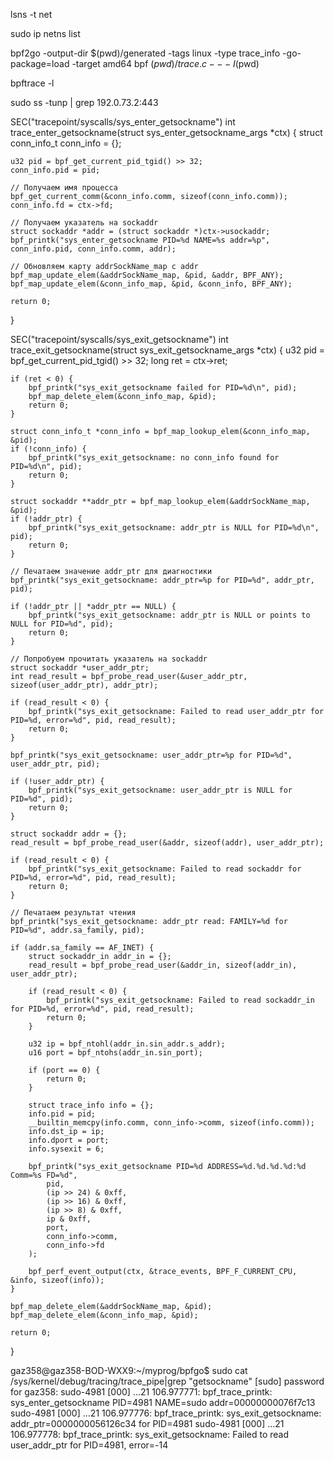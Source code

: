 lsns -t net


sudo ip netns list


bpf2go -output-dir $(pwd)/generated -tags linux -type trace_info -go-package=load -target amd64 bpf $(pwd)/trace.c -- -I$(pwd)

bpftrace -l

sudo ss -tunp | grep 192.0.73.2:443


SEC("tracepoint/syscalls/sys_enter_getsockname")
int trace_enter_getsockname(struct sys_enter_getsockname_args *ctx) {
    struct conn_info_t conn_info = {};

    u32 pid = bpf_get_current_pid_tgid() >> 32;
    conn_info.pid = pid;

    // Получаем имя процесса
    bpf_get_current_comm(&conn_info.comm, sizeof(conn_info.comm));
    conn_info.fd = ctx->fd;

    // Получаем указатель на sockaddr
    struct sockaddr *addr = (struct sockaddr *)ctx->usockaddr;
    bpf_printk("sys_enter_getsockname PID=%d NAME=%s addr=%p", conn_info.pid, conn_info.comm, addr);

    // Обновляем карту addrSockName_map с addr
    bpf_map_update_elem(&addrSockName_map, &pid, &addr, BPF_ANY);
    bpf_map_update_elem(&conn_info_map, &pid, &conn_info, BPF_ANY);

    return 0;
}

SEC("tracepoint/syscalls/sys_exit_getsockname")
int trace_exit_getsockname(struct sys_exit_getsockname_args *ctx) {
    u32 pid = bpf_get_current_pid_tgid() >> 32;
    long ret = ctx->ret;

    if (ret < 0) {
        bpf_printk("sys_exit_getsockname failed for PID=%d\n", pid);
        bpf_map_delete_elem(&conn_info_map, &pid);
        return 0;
    }

    struct conn_info_t *conn_info = bpf_map_lookup_elem(&conn_info_map, &pid);
    if (!conn_info) {
        bpf_printk("sys_exit_getsockname: no conn_info found for PID=%d\n", pid);
        return 0;
    }

    struct sockaddr **addr_ptr = bpf_map_lookup_elem(&addrSockName_map, &pid);
    if (!addr_ptr) {
        bpf_printk("sys_exit_getsockname: addr_ptr is NULL for PID=%d\n", pid);
        return 0;
    }

    // Печатаем значение addr_ptr для диагностики
    bpf_printk("sys_exit_getsockname: addr_ptr=%p for PID=%d", addr_ptr, pid);

    if (!addr_ptr || *addr_ptr == NULL) {
        bpf_printk("sys_exit_getsockname: addr_ptr is NULL or points to NULL for PID=%d", pid);
        return 0;
    }

    // Попробуем прочитать указатель на sockaddr
    struct sockaddr *user_addr_ptr;
    int read_result = bpf_probe_read_user(&user_addr_ptr, sizeof(user_addr_ptr), addr_ptr);

    if (read_result < 0) {
        bpf_printk("sys_exit_getsockname: Failed to read user_addr_ptr for PID=%d, error=%d", pid, read_result);
        return 0;
    }

    bpf_printk("sys_exit_getsockname: user_addr_ptr=%p for PID=%d", user_addr_ptr, pid);

    if (!user_addr_ptr) {
        bpf_printk("sys_exit_getsockname: user_addr_ptr is NULL for PID=%d", pid);
        return 0;
    }

    struct sockaddr addr = {};
    read_result = bpf_probe_read_user(&addr, sizeof(addr), user_addr_ptr);

    if (read_result < 0) {
        bpf_printk("sys_exit_getsockname: Failed to read sockaddr for PID=%d, error=%d", pid, read_result);
        return 0;
    }

    // Печатаем результат чтения
    bpf_printk("sys_exit_getsockname: addr_ptr read: FAMILY=%d for PID=%d", addr.sa_family, pid);

    if (addr.sa_family == AF_INET) {
        struct sockaddr_in addr_in = {};
        read_result = bpf_probe_read_user(&addr_in, sizeof(addr_in), user_addr_ptr);

        if (read_result < 0) {
            bpf_printk("sys_exit_getsockname: Failed to read sockaddr_in for PID=%d, error=%d", pid, read_result);
            return 0;
        }

        u32 ip = bpf_ntohl(addr_in.sin_addr.s_addr);
        u16 port = bpf_ntohs(addr_in.sin_port);

        if (port == 0) {
            return 0;
        }

        struct trace_info info = {};
        info.pid = pid;
        __builtin_memcpy(info.comm, conn_info->comm, sizeof(info.comm));
        info.dst_ip = ip;
        info.dport = port;
        info.sysexit = 6;

        bpf_printk("sys_exit_getsockname PID=%d ADDRESS=%d.%d.%d.%d:%d Comm=%s FD=%d",
            pid,
            (ip >> 24) & 0xff,
            (ip >> 16) & 0xff,
            (ip >> 8) & 0xff,
            ip & 0xff,
            port,
            conn_info->comm,
            conn_info->fd
        );

        bpf_perf_event_output(ctx, &trace_events, BPF_F_CURRENT_CPU, &info, sizeof(info));
    }

    bpf_map_delete_elem(&addrSockName_map, &pid);
    bpf_map_delete_elem(&conn_info_map, &pid);

    return 0;
}


gaz358@gaz358-BOD-WXX9:~/myprog/bpfgo$ sudo cat /sys/kernel/debug/tracing/trace_pipe|grep "getsockname"
[sudo] password for gaz358: 
            sudo-4981    [000] ...21   106.977771: bpf_trace_printk: sys_enter_getsockname PID=4981 NAME=sudo addr=00000000076f7c13
            sudo-4981    [000] ...21   106.977776: bpf_trace_printk: sys_exit_getsockname: addr_ptr=0000000056126c34 for PID=4981
            sudo-4981    [000] ...21   106.977778: bpf_trace_printk: sys_exit_getsockname: Failed to read user_addr_ptr for PID=4981, error=-14
